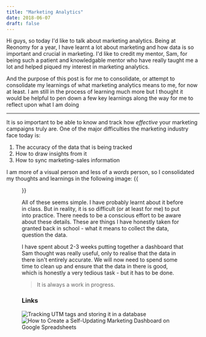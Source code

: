 ```yaml
---
title: "Marketing Analytics"
date: 2018-06-07
draft: false
---
```


Hi guys, so today I'd like to talk about marketing analytics. Being at Reonomy for a year, I have learnt a lot about marketing and how data is so important and crucial in marketing. I'd like to credit my mentor, Sam, for being such a patient and knowledgable mentor who have really taught me a lot and helped piqued my interest in marketing analytics. 

And the purpose of this post is for me to consolidate, or attempt to consolidate my learnings of what marketing analytics means to me, for now at least. I am still in the process of learning much more but I thought it would be helpful to pen down a few key learnings along the way for me to reflect upon what I am doing

---

It is so important to be able to know and track how _effective_ your marketing campaigns truly are. One of the major difficulties the marketing industry face today is:

1. The accuracy of the data that is being tracked
2. How to draw insights from it
3. How to sync marketing-sales information

I am more of a visual person and less of a _words_ person, so I consolidated my thoughts and learnings in the following image:
{{<figure src="/static/posts/marketing_difficulties.png" alt= "Learning the difficulties in Marketing" caption="Learning the difficulties in Marketing">}}

All of these seems simple. I have probably learnt about it before in class. But in reality, it is so difficult (or at least for me) to put into practice. There needs to be a conscious effort to be aware about these details. These are things I have honestly taken for granted back in school - what it means to collect the data, question the data. 

I have spent about 2-3 weeks putting together a dashboard that Sam thought was really useful, only to realise that the data in there isn't entirely accurate. We will now need to spend some time to clean up and ensure that the data in there is good, which is honestly a very tedious task - but it has to be done. 

> It is always a work in progress.

### Links

![Tracking UTM tags and storing it in a database][1]
![How to Create a Self-Updating Marketing Dashboard on Google Spreadsheets][2]


[1]: (https://jennamolby.com/how-to-use-cookies-to-capture-url-parameters/) 
[2]: (https://goo.gl/J2hmB5)